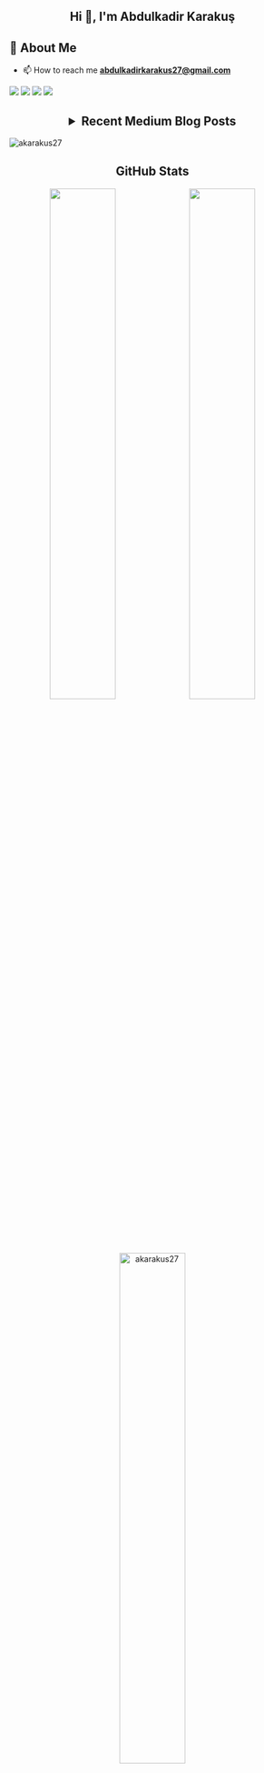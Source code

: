 <h2 align="center">Hi 👋, I'm Abdulkadir Karakuş</h2>

## 📖  About Me
- 📫 How to reach me **abdulkadirkarakus27@gmail.com**

[![](https://img.shields.io/badge/medium-%2312100E.svg?&style=for-the-badge&logo=medium&logoColor=white)](https://medium.com/@akarakus27)
[![](https://img.shields.io/badge/Kaggle-%2312100E.svg?&style=for-the-badge&logo=kaggle&logoColor=white)](https://www.kaggle.com/akarakus27)
[![](https://img.shields.io/badge/linkedin-%230077B5.svg?&style=for-the-badge&logo=linkedin&logoColor=white)](https://www.linkedin.com/in/akarakus27/)
[![](https://img.shields.io/badge/twitter-%231DA1F2.svg?&style=for-the-badge&logo=twitter&logoColor=white)](https://twitter.com/A_karakus27/)


<h2 align="center"><details><summary>Recent Medium Blog Posts</summary>
   <p align="center"> 
      <a href="https://medium.com/@akarakus27/k-means-algoritmas%C4%B1-d81f19458e06">K-Means Algoritması</a>    
   </p>
   <p align="center">
      <a href="https://medium.com/deep-learning-turkiye/k%C3%BCmeleme-6ca62face492">KÜMELEME (Clustering)</a>
   </p>

</details></h2>   
   
 
<p align="left"> <img src="https://komarev.com/ghpvc/?username=akarakus27" alt="akarakus27" /> </p> 
<h2 align="center">GitHub Stats</h2>

<p align="center">
   <img width="48%" src="https://github-readme-stats.vercel.app/api?username=akarakus27&show_icons=true&theme=tokyonight" />
   <img width="48%" src="https://github-readme-streak-stats.herokuapp.com/?user=akarakus27&theme=tokyonight" />
   <img width="48%" src="https://github-readme-stats.vercel.app/api/top-langs/?username=akarakus27&layout=compact&hide=html"  alt="akarakus27" />
</p

 
